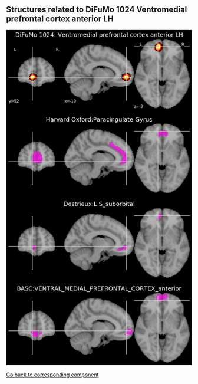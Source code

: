 


## Structures related to DiFuMo 1024 Ventromedial prefrontal cortex anterior LH

![991](991.jpg "Structures related to DiFuMo 1024 Ventromedial prefrontal cortex anterior LH")

[Go back to corresponding component](https://parietal-inria.github.io/DiFuMo/1024/html/991.html)